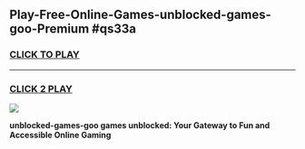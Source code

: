 
## Play-Free-Online-Games-unblocked-games-goo-Premium #qs33a
<h3>
<a href="https://premium.freeplayer.one?title=unblocked-games-goo&ref=8M">CLICK TO PLAY</a></h3>
<hr>

<h3>
<a href="https://premium.freeplayer.one?title=unblocked-games-goo&ref=8M">CLICK 2 PLAY</a>
  
</h3>

<a href="https://premium.freeplayer.one?title=unblocked-games-goo&ref=8M"><img src="https://clearcache.store/games.png"></a>


**unblocked-games-goo games unblocked: Your Gateway to Fun and Accessible Online Gaming**
